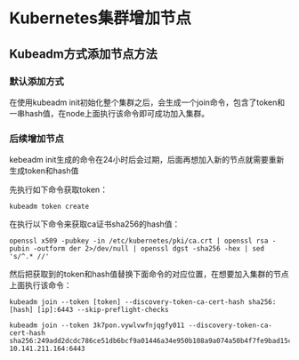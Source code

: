 # Kubernetes集群增加节点

## Kubeadm方式添加节点方法

### 默认添加方式

在使用kubeadm init初始化整个集群之后，会生成一个join命令，包含了token和一串hash值，在node上面执行该命令即可成功加入集群。

### 后续增加节点

kebeadm init生成的命令在24小时后会过期，后面再想加入新的节点就需要重新生成token和hash值

先执行如下命令获取token：

```
kubeadm token create
```

在执行以下命令来获取ca证书sha256的hash值：

```shell
openssl x509 -pubkey -in /etc/kubernetes/pki/ca.crt | openssl rsa -pubin -outform der 2>/dev/null | openssl dgst -sha256 -hex | sed 's/^.* //'
```

然后把获取到的token和hash值替换下面命令的对应位置，在想要加入集群的节点上面执行该命令：

```shell
kubeadm join --token [token] --discovery-token-ca-cert-hash sha256:[hash] [ip]:6443 --skip-preflight-checks
```



```
kubeadm join --token 3k7pon.vywlvwfnjqgfy011 --discovery-token-ca-cert-hash sha256:249add2dcdc786ce51db6bcf9a01446a34e950b108a9a074a50b4f7fe9bad15c 10.141.211.164:6443
```

